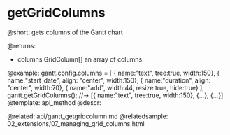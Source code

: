 getGridColumns
=============
@short: gets columns of the Gantt chart
	

@returns:
- columns	GridColumn[]	an array of columns 



@example:
gantt.config.columns = [
	{ name:"text", tree:true, width:150},
	{ name:"start_date", align: "center", width:150},
	{ name:"duration", align: "center", width:70},
	{ name:"add", width:44, resize:true, hide:true}
];
gantt.getGridColumns(); //-> [{ name:"text", tree:true, width:150}, {...}, {...}]
@template:	api_method
@descr:

@related:
	api/gantt_getgridcolumn.md
@relatedsample:
	02_extensions/07_managing_grid_columns.html